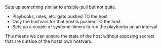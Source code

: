 Sets up something similar to ansible-pull but not quite.

* Playbooks, roles, etc. gets pushed TO the host
* Only the hostvars for that host is pushed TO the host
* Sets up a couple of systemd-timers to run the playbooks on an interval

This means we can ensure the state of the host without exposing secrets
that are outside of the hosts own hostvars.
